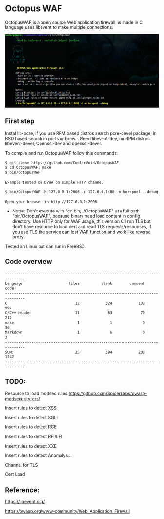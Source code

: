 # Octopus WAF 

OctopusWAF is a open source Web application firewall, is made in C language uses libevent to make multiple connections.

![Alt text](https://github.com/CoolerVoid/OctopusWAF/blob/main/doc/octopuswaf2.png)

First step
---

Instal lib-pcre, if you use RPM based distros search pcre-devel package, in BSD based search in ports or brew...
Need libevent-dev, on RPM distros libevent-devel, Openssl-dev and openssl-devel.

To compile and run OctopusWAF follow this commands:
```
$ git clone https://github.com/CoolerVoid/OctopusWAF
$ cd OctopusWAF; make
$ bin/OctopusWAF

Example tested on DVWA on simple HTTP channel

$ bin/OctopusWAF -h 127.0.0.1:2006 -r 127.0.0.1:80 -m horspool --debug

Open your browser in http://127.0.0.1:2006

```

* Notes: Don't execute with "cd bin; ./OctopusWAF" use full path "bin/OctopusWAF", because binary need load content in config directory.
Use HTTP only for WAF usage, this version 0.1 run TLS but don't have resource to load cert and read TLS requests/responses, if you use TLS the service can lost WAF function and work like reverse proxy.

Tested on Linux but can run in FreeBSD.


Code overview
---
```
-------------------------------------------------------------------------------
Language                     files          blank        comment           code
-------------------------------------------------------------------------------
C                               12            324            138            997
C/C++ Header                    11             63             70            212
make                             1              1              0             30
Markdown                         1              6              0              3
-------------------------------------------------------------------------------
SUM:                            25            394            208           1242
-------------------------------------------------------------------------------

```

TODO:
---
Resource to load modsec rules https://github.com/SpiderLabs/owasp-modsecurity-crs/

Insert rules to detect XSS

Insert rules to detect SQLi

Insert rules to detect RCE

Insert rules to detect RFI/LFI

Insert rules to detect XXE

Insert rules to detect Anomalys...

Channel for TLS

Cert Load





Reference:
---

https://libevent.org/

https://owasp.org/www-community/Web_Application_Firewall



